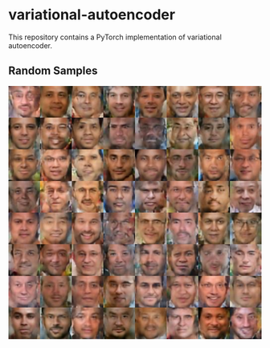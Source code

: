 # variational-autoencoder
 This repository contains a PyTorch implementation of variational autoencoder.

## Random Samples
<p align="center">
  <img src="result.jpg">
</p>
